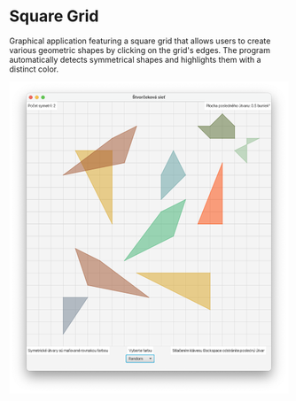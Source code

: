 # Square Grid
 Graphical application featuring a square grid that allows users to create various geometric shapes by clicking on the grid's edges. The program automatically detects symmetrical shapes and highlights them with a distinct color.
 
![GUI](gui1.png)

